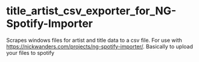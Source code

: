 # title_artist_csv_exporter_for_NG-Spotify-Importer
Scrapes windows files for artist and title data to a csv file. For use with https://nickwanders.com/projects/ng-spotify-importer/. Basically to upload your files to spotify
